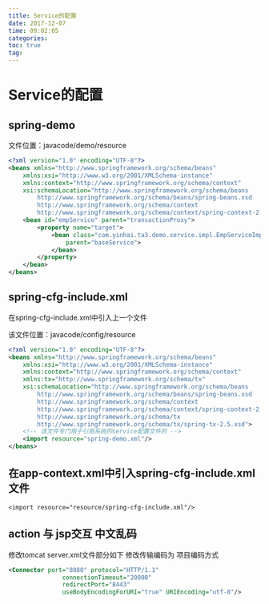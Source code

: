 ```yaml
---
title: Service的配置
date: 2017-12-07
time: 09:02:05
categories: 
toc: true
tag: 
---
```

</p>

# Service的配置

## spring-demo
文件位置：javacode/demo/resource
```xml
<?xml version="1.0" encoding="UTF-8"?>
<beans xmlns="http://www.springframework.org/schema/beans"
	xmlns:xsi="http://www.w3.org/2001/XMLSchema-instance"
	xmlns:context="http://www.springframework.org/schema/context"
	xsi:schemaLocation="http://www.springframework.org/schema/beans
		http://www.springframework.org/schema/beans/spring-beans.xsd
		http://www.springframework.org/schema/context
        http://www.springframework.org/schema/context/spring-context-2.5.xsd">
	<bean id="empService" parent="transactionProxy">
		<property name="target">
			<bean class="com.yinhai.ta3.demo.service.impl.EmpServiceImpl"
				parent="baseService">				
			</bean>
		</property>
	</bean>
</beans>
```

## spring-cfg-include.xml
在spring-cfg-include.xml中引入上一个文件

该文件位置：javacode/config/resource
```xml
<?xml version="1.0" encoding="UTF-8"?>
<beans xmlns="http://www.springframework.org/schema/beans"
	xmlns:xsi="http://www.w3.org/2001/XMLSchema-instance"
	xmlns:context="http://www.springframework.org/schema/context"
	xmlns:tx="http://www.springframework.org/schema/tx"
	xsi:schemaLocation="http://www.springframework.org/schema/beans
		http://www.springframework.org/schema/beans/spring-beans.xsd
		http://www.springframework.org/schema/context
        http://www.springframework.org/schema/context/spring-context-2.5.xsd
        http://www.springframework.org/schema/tx
        http://www.springframework.org/schema/tx/spring-tx-2.5.xsd">
	<!-- 该文件专门用于引用系统的service配置文件的 -->
	<import resource="spring-demo.xml"/>
</beans>
```
## 在app-context.xml中引入spring-cfg-include.xml文件
`<import resource="resource/spring-cfg-include.xml"/> `

## action 与 jsp交互 中文乱码
修改tomcat  server.xml文件部分如下 修改传输编码为 项目编码方式
```xml
<Connector port="8080" protocol="HTTP/1.1"
               connectionTimeout="20000"
               redirectPort="8443" 
			   useBodyEncodingForURI="true" URIEncoding="utf-8"/>
```